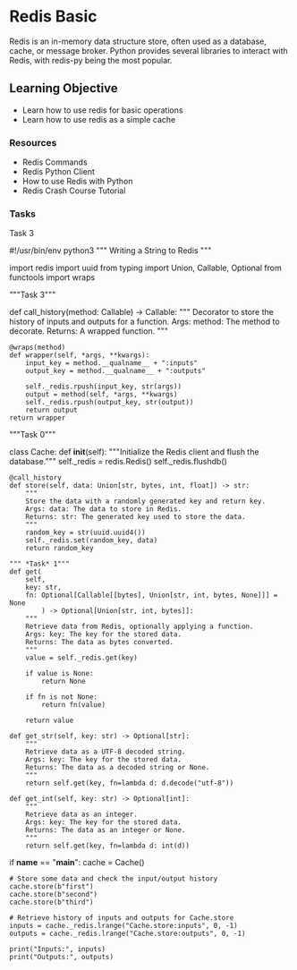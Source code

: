 <h1>Redis Basic</h1>

<p>Redis is an in-memory data structure store, often used as a database, cache, or message broker. Python provides several libraries to interact with Redis, with redis-py being the most popular.</p>

<h2>Learning Objective</h2>
<ul>
  <li>Learn how to use redis for basic operations</li>
  <li>Learn how to use redis as a simple cache</li>
</ul>

<h3>Resources</h3>
<ul>
  <li>Redis Commands</li>
  <li>Redis Python Client</li>
  <li>How to use Redis with Python</li>
  <li>Redis Crash Course Tutorial</li>
</ul>

<h3>Tasks</h3>

<p>Task 3</p>
<p>#!/usr/bin/env python3
""" Writing a String to Redis """

import redis
import uuid
from typing import Union, Callable, Optional
from functools import wraps

"""Task 3"""


def call_history(method: Callable) -> Callable:
    """
    Decorator to store the history of inputs and outputs for a function.
    Args: method: The method to decorate.
    Returns: A wrapped function.
    """

    @wraps(method)
    def wrapper(self, *args, **kwargs):
        input_key = method.__qualname__ + ":inputs"
        output_key = method.__qualname__ + ":outputs"

        self._redis.rpush(input_key, str(args))
        output = method(self, *args, **kwargs)
        self._redis.rpush(output_key, str(output))
        return output
    return wrapper


"""Task 0"""


class Cache:
    def __init__(self):
        """Initialize the Redis client and flush the database."""
        self._redis = redis.Redis()
        self._redis.flushdb()

    @call_history
    def store(self, data: Union[str, bytes, int, float]) -> str:
        """
        Store the data with a randomly generated key and return key.
        Args: data: The data to store in Redis.
        Returns: str: The generated key used to store the data.
        """
        random_key = str(uuid.uuid4())
        self._redis.set(random_key, data)
        return random_key

    """ *Task* 1"""
    def get(
        self,
        key: str,
        fn: Optional[Callable[[bytes], Union[str, int, bytes, None]]] = None
            ) -> Optional[Union[str, int, bytes]]:
        """
        Retrieve data from Redis, optionally applying a function.
        Args: key: The key for the stored data.
        Returns: The data as bytes converted.
        """
        value = self._redis.get(key)

        if value is None:
            return None

        if fn is not None:
            return fn(value)

        return value

    def get_str(self, key: str) -> Optional[str]:
        """
        Retrieve data as a UTF-8 decoded string.
        Args: key: The key for the stored data.
        Returns: The data as a decoded string or None.
        """
        return self.get(key, fn=lambda d: d.decode("utf-8"))

    def get_int(self, key: str) -> Optional[int]:
        """
        Retrieve data as an integer.
        Args: key: The key for the stored data.
        Returns: The data as an integer or None.
        """
        return self.get(key, fn=lambda d: int(d))


if __name__ == "__main__":
    cache = Cache()

    # Store some data and check the input/output history
    cache.store(b"first")
    cache.store(b"second")
    cache.store(b"third")

    # Retrieve history of inputs and outputs for Cache.store
    inputs = cache._redis.lrange("Cache.store:inputs", 0, -1)
    outputs = cache._redis.lrange("Cache.store:outputs", 0, -1)

    print("Inputs:", inputs)
    print("Outputs:", outputs)
</p>

